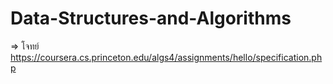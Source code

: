 # Data-Structures-and-Algorithms

=> โจทย์ https://coursera.cs.princeton.edu/algs4/assignments/hello/specification.php
